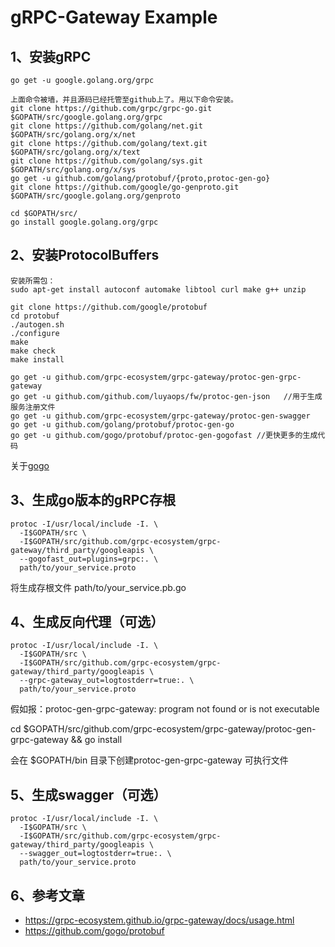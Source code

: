 # gRPC-Gateway Example

## 1、安装gRPC
```shell
go get -u google.golang.org/grpc

上面命令被墙，并且源码已经托管至github上了。用以下命令安装。
git clone https://github.com/grpc/grpc-go.git $GOPATH/src/google.golang.org/grpc
git clone https://github.com/golang/net.git $GOPATH/src/golang.org/x/net
git clone https://github.com/golang/text.git $GOPATH/src/golang.org/x/text
git clone https://github.com/golang/sys.git $GOPATH/src/golang.org/x/sys
go get -u github.com/golang/protobuf/{proto,protoc-gen-go}
git clone https://github.com/google/go-genproto.git $GOPATH/src/google.golang.org/genproto

cd $GOPATH/src/
go install google.golang.org/grpc

```

## 2、安装ProtocolBuffers
```shell
安装所需包：
sudo apt-get install autoconf automake libtool curl make g++ unzip 

git clone https://github.com/google/protobuf
cd protobuf
./autogen.sh
./configure
make
make check
make install

go get -u github.com/grpc-ecosystem/grpc-gateway/protoc-gen-grpc-gateway
go get -u github.com/github.com/luyaops/fw/protoc-gen-json   //用于生成服务注册文件
go get -u github.com/grpc-ecosystem/grpc-gateway/protoc-gen-swagger
go get -u github.com/golang/protobuf/protoc-gen-go
go get -u github.com/gogo/protobuf/protoc-gen-gogofast //更快更多的生成代码 
```
关于[gogo](https://github.com/gogo/protobuf)

## 3、生成go版本的gRPC存根
```shell
protoc -I/usr/local/include -I. \
  -I$GOPATH/src \
  -I$GOPATH/src/github.com/grpc-ecosystem/grpc-gateway/third_party/googleapis \
  --gogofast_out=plugins=grpc:. \
  path/to/your_service.proto
```
将生成存根文件 path/to/your_service.pb.go

## 4、生成反向代理（可选）
```shell
protoc -I/usr/local/include -I. \
  -I$GOPATH/src \
  -I$GOPATH/src/github.com/grpc-ecosystem/grpc-gateway/third_party/googleapis \
  --grpc-gateway_out=logtostderr=true:. \
  path/to/your_service.proto
```
假如报：protoc-gen-grpc-gateway: program not found or is not executable

cd $GOPATH/src/github.com/grpc-ecosystem/grpc-gateway/protoc-gen-grpc-gateway && go install

会在 $GOPATH/bin 目录下创建protoc-gen-grpc-gateway 可执行文件
## 5、生成swagger（可选）
```shell
protoc -I/usr/local/include -I. \
  -I$GOPATH/src \
  -I$GOPATH/src/github.com/grpc-ecosystem/grpc-gateway/third_party/googleapis \
  --swagger_out=logtostderr=true:. \
  path/to/your_service.proto
```

## 6、参考文章
* https://grpc-ecosystem.github.io/grpc-gateway/docs/usage.html
* https://github.com/gogo/protobuf
